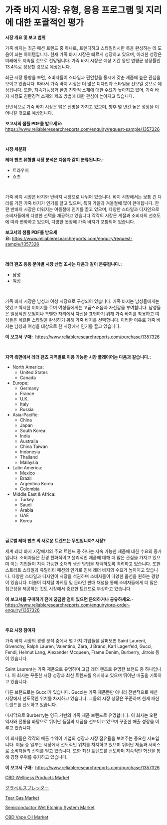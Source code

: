 <p><h1>가죽 바지 시장: 유형, 응용 프로그램 및 지리에 대한 포괄적인 평가</h1></p><p><strong>시장 개요 및 보고 범위</strong></p>
<p><p>가죽 바지는 최근 패션 트렌드 중 하나로, 트렌디하고 스타일리시한 룩을 완성하는 데 도움이 되는 아이템입니다. 현재 가죽 바지 시장은 빠르게 성장하고 있으며, 이러한 성장은 미래에도 지속될 것으로 전망됩니다. 가죽 바지 시장은 예상 기간 동안 연평균 성장률인 13.4%로 성장할 것으로 예상됩니다.</p><p>최근 시장 동향을 보면, 소비자들이 스타일과 편안함을 동시에 갖춘 제품에 높은 관심을 보이고 있습니다. 따라서 가죽 바지 시장은 더 많은 디자인과 스타일을 선보일 것으로 예상됩니다. 또한, 지속가능성과 환경 친화적 소재에 대한 수요가 높아지고 있어, 가죽 바지 시장도 친환경적 소재와 제조 방법에 대한 관심이 높아지고 있습니다.</p><p>전반적으로 가죽 바지 시장은 밝은 전망을 가지고 있으며, 향후 몇 년간 높은 성장을 이어나갈 것으로 예상됩니다.</p></p>
<p><strong>보고서의 샘플 PDF를 받으세요:</strong> <a href="https://www.reliableresearchreports.com/enquiry/request-sample/1357326">https://www.reliableresearchreports.com/enquiry/request-sample/1357326</a></p>
<p>&nbsp;</p>
<p><strong>시장 세분화</strong></p>
<p><strong>레더 팬츠 유형별 시장 분석은 다음과 같이 분류됩니다.:</strong></p>
<p><ul><li>트라우저</li><li>쇼츠</li></ul></p>
<p>&nbsp;</p>
<p><p>가죽 바지 시장은 바지와 반바지 시장으로 나뉘어 있습니다. 바지 시장에서는 보통 긴 다리를 가진 가죽 바지가 인기를 끌고 있으며, 특히 가을과 겨울철에 많이 판매됩니다. 한편 반바지 시장은 더워지는 여름철에 인기를 끌고 있으며, 다양한 스타일과 디자인으로 소비자들에게 다양한 선택을 제공하고 있습니다.각각의 시장은 계절과 소비자의 선호도에 따라 변화하고 있으며, 다양한 옷장에 가죽 바지가 포함되어 있습니다.</p></p>
<p><strong>보고서의 샘플 PDF를 받으세요:</strong>&nbsp;<a href="https://www.reliableresearchreports.com/enquiry/request-sample/1357326">https://www.reliableresearchreports.com/enquiry/request-sample/1357326</a></p>
<p>&nbsp;</p>
<p><strong> 레더 팬츠 응용 분야별 시장 산업 조사는 다음과 같이 분류됩니다.:</strong></p>
<p><ul><li>남성</li><li>여성</li></ul></p>
<p>&nbsp;</p>
<p><p>가죽 바지 시장은 남성과 여성 시장으로 구성되어 있습니다. 가죽 바지는 남성들에게는 멋있고 섹시한 이미지를 주며 여성들에게는 고급스러움과 자신감을 부여합니다. 남성들은 일상적인 모임이나 특별한 자리에서 자신을 표현하기 위해 가죽 바지를 착용하고 여성들은 세련된 스타일을 완성하기 위해 가죽 바지를 선택합니다. 이러한 이유로 가죽 바지는 남성과 여성을 대상으로 한 시장에서 인기를 끌고 있습니다.</p></p>
<p><strong>이 보고서 구매:</strong>&nbsp; <a href="https://www.reliableresearchreports.com/purchase/1357326">https://www.reliableresearchreports.com/purchase/1357326</a></p>
<p>&nbsp;</p>
<p><strong>지역 측면에서 레더 팬츠 지역별로 이용 가능한 시장 플레이어는 다음과 같습니다.:</strong></p>
<p><ul>
    <li>
        North America:
        <ul>
            <li>United States</li>
            <li>Canada</li>
        </ul>
    </li>
    <li>
        Europe:
        <ul>
            <li>Germany</li>
            <li>France</li>
            <li>U.K.</li>
            <li>Italy</li>
            <li>Russia</li>
        </ul>
    </li>
    <li>
        Asia-Pacific:
        <ul>
            <li>China</li>
            <li>Japan</li>
            <li>South Korea</li>
            <li>India</li>
            <li>Australia</li>
            <li>China Taiwan</li>
            <li>Indonesia</li>
            <li>Thailand</li>
            <li>Malaysia</li>
        </ul>
    </li>
    <li>
        Latin America:
        <ul>
            <li>Mexico</li>
            <li>Brazil</li>
            <li>Argentina Korea</li>
            <li>Colombia</li>
        </ul>
    </li>
    <li>
        Middle East & Africa:
        <ul>
            <li>Turkey</li>
            <li>Saudi</li>
            <li>Arabia</li>
            <li>UAE</li>
            <li>Korea</li>
        </ul>
    </li>
    </ul></p>
<p>&nbsp;</p>
<p><strong>글로벌 레더 팬츠 의 새로운 트렌드는 무엇입니까? 시장?</strong></p>
<p><p>세계 레더 바지 시장에서의 주요 트렌드 중 하나는 지속 가능한 제품에 대한 수요의 증가입니다. 소비자들은 환경 친화적이고 윤리적인 제품에 대해 더 많은 관심을 가지고 있으며 이는 기업들이 지속 가능한 소재와 생산 방법을 채택하도록 격려하고 있습니다. 또한 스트리트 스타일과 유틸리티 패션의 인기로 인해 레더 바지의 수요가 높아지고 있습니다. 다양한 스타일과 디자인이 시장을 석권하며 소비자들이 다양한 옵션을 원하는 경향이 있습니다. 더불어 디지털 마케팅 및 온라인 판매 채널을 통해 소비자들에게 더 많은 접근성을 제공하는 것도 시장에서 중요한 트렌드로 부상하고 있습니다.</p></p>
<p><strong>이 보고서를 구매하기 전에 궁금한 점이 있으면 문의하거나 공유하세요.</strong>- <a href="https://www.reliableresearchreports.com/enquiry/pre-order-enquiry/1357326">https://www.reliableresearchreports.com/enquiry/pre-order-enquiry/1357326</a></p>
<p>&nbsp;</p>
<p><strong>주요 시장 참여자</strong></p>
<p><p>가죽 바지 시장의 경쟁 분석 중에서 몇 가지 기업들을 살펴보면 Saint Laurent, Givenchy, Ralph Lauren, Valentino, Zara, J Brand, Karl Lagerfeld, Gucci, Fendi, Helmut Lang, Alexander Mcqueen, Frame Denim, Burberry, Jitrois 등이 있습니다. </p><p>Saint Laurent는 가죽 제품으로 유명하며 고급 레더 팬츠로 유명한 브랜드 중 하나입니다. 이 회사는 꾸준한 시장 성장과 최신 트렌드를 유지하고 있으며 뛰어난 매출을 기록하고 있습니다. </p><p>다른 브랜드로는 Gucci가 있습니다. Gucci는 가죽 제품뿐만 아니라 전반적으로 패션 시장에서 선도적인 위치를 차지하고 있습니다. 그들의 시장 성장은 꾸준하며 현재 패션 트렌드를 선도하고 있습니다. </p><p>마지막으로 Burberry는 영국 기반의 가죽 제품 브랜드로 유명합니다. 이 회사는 오랜 역사와 전통을 바탕으로 뛰어난 품질의 제품을 선보이고 있으며 꾸준한 매출 성장을 이루고 있습니다. </p><p>이 회사들은 각각의 매출 수익이 기업의 성장과 시장 점유율을 보여주는 중요한 지표입니다. 이들 중 일부는 시장에서 선도적인 위치를 차지하고 있으며 뛰어난 제품과 서비스로 소비자들의 신뢰를 얻고 있습니다. 또한 최신 트렌드를 선도하며 지속적인 혁신을 통해 경쟁 우위를 유지하고 있습니다.</p></p>
<p><strong>이 보고서 구매:</strong>&nbsp;&nbsp;<a href="https://www.reliableresearchreports.com/purchase/1357326">https://www.reliableresearchreports.com/purchase/1357326</a></p>
<p><p><a href="https://issuu.com/reportprime-2/docs/cbd-wellness-products-market-size-2030.pptx">CBD Wellness Products Market</a></p><p><a href="https://github.com/ihabdkwlxs948/Market-Research-Report-List-1/blob/main/9266459193980.md">グラベルスプレッダー</a></p><p><a href="https://github.com/Paul14Anderson63/Market-Research-Report-List-3/blob/main/tear-gas-market.md">Tear Gas Market</a></p><p><a href="https://view.publitas.com/reportprime-1/insights-into-semiconductor-wet-etching-system-market-size-analysing-market-share-trends-and-growth-from-2024-to-2031/">Semiconductor Wet Etching System Market</a></p><p><a href="https://issuu.com/reportprime-2/docs/cbd-vape-oil-market-size-2030.pptx">CBD Vape Oil Market</a></p></p>
